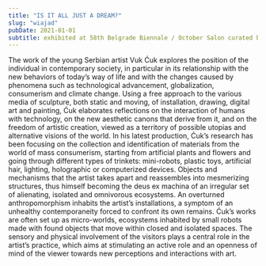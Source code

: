 ```yaml
---
title: "IS IT ALL JUST A DREAM?"
slug: "wiajad"
pubDate: 2021-01-01
subtitle: exhibited at 58th Belgrade Biennale / October Salon curated by Ilaria Marotta and Andrea Baccin
---
```

The work of the young Serbian artist Vuk Ćuk explores the position of the individual in contemporary society, in particular in its relationship with the new behaviors of today’s way of life and with the changes caused by phenomena such as technological advancement, globalization, consumerism and climate change. Using a free approach to the various media of sculpture, both static and moving, of installation, drawing, digital art and painting, Ćuk elaborates reflections on the interaction of humans with technology, on the new aesthetic canons that derive from it, and on the freedom of artistic creation, viewed as a territory of possible utopias and alternative visions of the world.
In his latest production, Ćuk’s research has been focusing on the collection and identification of materials from the world of mass consumerism, starting from artificial plants and flowers and going through different types of trinkets: mini-robots, plastic toys, artificial hair, lighting, holographic or computerized devices. Objects and mechanisms that the artist takes apart and reassembles into mesmerizing structures, thus himself becoming the deus ex machina of an irregular set of alienating, isolated and omnivorous ecosystems. An overturned anthropomorphism inhabits the artist’s installations, a symptom of an unhealthy contemporaneity forced to confront its own remains.
Ćuk’s works are often set up as micro-worlds, ecosystems inhabited by small robots made with found objects that move within closed and isolated spaces. The sensory and physical involvement of the visitors plays a central role in the artist’s practice, which aims at stimulating an active role and an openness of mind of the viewer towards new perceptions and interactions with art.
